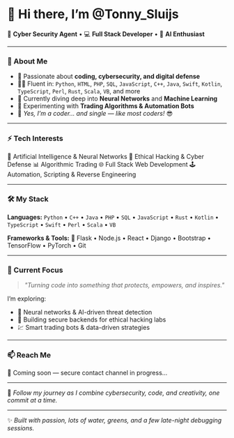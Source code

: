 # 👋 Hi there, I’m **@Tonny_Sluijs**

🚀 **Cyber Security Agent** • 💻 **Full Stack Developer** • 🧠 **AI Enthusiast**

---

### 🧩 About Me

* 👀 Passionate about **coding, cybersecurity, and digital defense**
* 🧑‍💻 Fluent in: `Python`, `HTML`, `PHP`, `SQL`, `JavaScript`, `C++`, `Java`, `Swift`, `Kotlin`, `TypeScript`, `Perl`, `Rust`, `Scala`, `VB`, and more
* 🧠 Currently diving deep into **Neural Networks** and **Machine Learning**
* 🤖 Experimenting with **Trading Algorithms & Automation Bots**
* 💞️ *Yes, I’m a coder... and single — like most coders!* 😎

---

### ⚡ Tech Interests

🧬 Artificial Intelligence & Neural Networks
🔐 Ethical Hacking & Cyber Defense
📊 Algorithmic Trading
🌐 Full Stack Web Development
🕹️ Automation, Scripting & Reverse Engineering

---

### 🛠️ My Stack

**Languages:**
`Python` • `C++` • `Java` • `PHP` • `SQL` • `JavaScript` • `Rust` • `Kotlin` • `TypeScript` • `Swift` • `Perl` • `Scala` • `VB`

**Frameworks & Tools:**
🧱 Flask • Node.js • React • Django • Bootstrap • TensorFlow • PyTorch • Git

---

### 🎯 Current Focus

> *"Turning code into something that protects, empowers, and inspires."*

I’m exploring:

* 🧠 Neural networks & AI-driven threat detection
* 🔐 Building secure backends for ethical hacking labs
* 💹 Smart trading bots & data-driven strategies

---

### 📫 Reach Me

🚧 Coming soon — secure contact channel in progress...

---

💬 *Follow my journey as I combine cybersecurity, code, and creativity, one commit at a time.*

---

✨ *Built with passion, lots of water, greens, and a few late-night debugging sessions.* 
